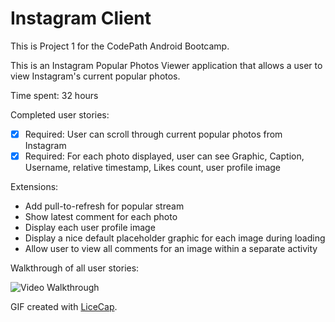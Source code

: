 # Instagram Client

This is Project 1 for the CodePath Android Bootcamp.

This is an Instagram Popular Photos Viewer application that allows a user to view Instagram's current popular photos.

Time spent: 32 hours

Completed user stories:

 * [x] Required: User can scroll through current popular photos from Instagram
 * [x] Required: For each photo displayed, user can see Graphic, Caption, Username, relative timestamp, Likes count, user profile image
 
 Extensions:

 * Add pull-to-refresh for popular stream
 * Show latest comment for each photo
 * Display each user profile image
 * Display a nice default placeholder graphic for each image during loading
 * Allow user to view all comments for an image within a separate activity

Walkthrough of all user stories:

![Video Walkthrough](InstagramPhotoViewerWalkthrough.gif)

GIF created with [LiceCap](http://www.cockos.com/licecap/).
